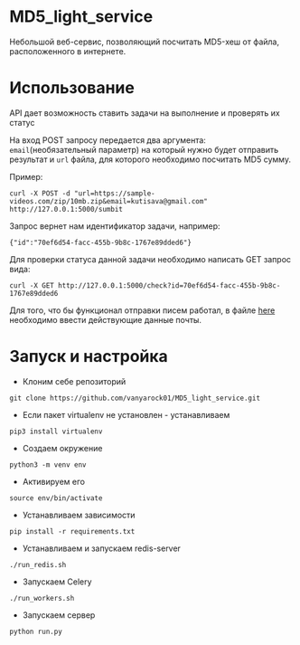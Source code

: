 # MD5_light_service
Небольшой веб-сервис, позволяющий посчитать MD5-хеш от файла, расположенного в интернете.
# Использование
API дает возможность ставить задачи на выполнение и проверять их статус

На вход POST запросу передается два аргумента: `email`(необязательный параметр) на который нужно будет отправить результат и `url` файла, для которого необходимо посчитать MD5 сумму.

Пример:

`curl -X POST -d "url=https://sample-videos.com/zip/10mb.zip&email=kutisava@gmail.com" http://127.0.0.1:5000/sumbit`

Запрос вернет нам идентификатор задачи, например:

`{"id":"70ef6d54-facc-455b-9b8c-1767e89dded6"}`

Для проверки статуса данной задачи необходимо написать GET запрос вида:

`curl -X GET http://127.0.0.1:5000/check?id=70ef6d54-facc-455b-9b8c-1767e89dded6`

Для того, что бы функционал отправки писем работал, в файле [here](./app/mail_config.py) необходимо ввести действующие данные почты.


# Запуск и настройка
* Клоним себе репозиторий

`git clone https://github.com/vanyarock01/MD5_light_service.git`

* Если пакет virtualenv не установлен - устанавливаем

`pip3 install virtualenv`

* Создаем окружение

`python3 -m venv env`
 
* Активируем его

`source env/bin/activate`

* Устанавливаем зависимости

`pip install -r requirements.txt`

* Устанавливаем и запускаем redis-server

`./run_redis.sh`

* Запускаем Celery

`./run_workers.sh`

* Запускаем сервер

`python run.py`  
